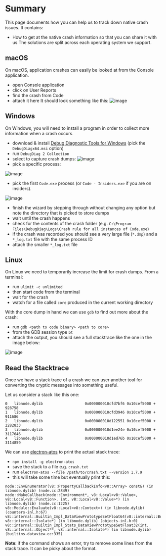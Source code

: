 # Summary

This page documents how you can help us to track down native crash issues. It contains:
- How to get at the native crash information so that you can share it with us
The solutions are split across each operating system we support.
## macOS
On macOS, application crashes can easily be looked at from the Console application.
* open Console application
* click on User Reports
* find the crash from Code
* attach it here
It should look something like this:
![image](https://cloud.githubusercontent.com/assets/900690/24793769/89c9ef12-1b83-11e7-83b6-b7e1bfafab1a.png)
## Windows
On Windows, you will need to install a program in order to collect more information when a crash occurs.
* download & install [Debug Diagnostic Tools for Windows](https://www.microsoft.com/en-us/download/details.aspx?id=49924) (pick the `DebugDiagx64.msi` option)
* run `DebugDiag 2 Collection`
* select to capture crash dumps:
![image](https://user-images.githubusercontent.com/900690/33835293-492352f2-de86-11e7-91cf-73cca332610d.png)
* pick a specific process:

![image](https://user-images.githubusercontent.com/900690/33835320-62e52012-de86-11e7-88aa-08298ff3fa00.png)
* pick the first `Code.exe` process (or `Code - Insiders.exe` if you are on insiders).

![image](https://user-images.githubusercontent.com/900690/33835702-9b6766ce-de87-11e7-8822-9e4d1bcaa87e.png)
* finish the wizard by stepping through without changing any option but note the directory that is picked to store dumps
* wait until the crash happens
* check for the contents of the crash folder (e.g. `C:\Program Files\DebugDiag\Logs\Crash rule for all instances of Code.exe`)
* if the crash was recorded you should see a very large file (`*.dmp`) and a `*_log.txt` file with the same process ID
* attach the smaller `*_log.txt` file

## Linux
On Linux we need to temporarily increase the limit for crash dumps. From a terminal:
* run `ulimit -c unlimited`
* then start code from the terminal
* wait for the crash
* watch for a file called `core` produced in the current working directory

With the core dump in hand we can use `gdb` to find out more about the crash:
* run `gdb <path to code binary> <path to core>`
* from the GDB session type `bt`
* attach the output, you should see a full stacktrace like the one in the image below:

![image](https://user-images.githubusercontent.com/900690/33883192-43ba0026-df3b-11e7-8ebc-e21f59058990.png)

## Read the Stacktrace
Once we have a stack trace of a crash we can user another tool for converting the cryptic messages into something useful. 

Let us consider a stack like this one:
```
0   libnode.dylib                 	0x000000010cfd7bf6 0x10cef5000 + 928758
1   libnode.dylib                 	0x000000010cfd3946 0x10cef5000 + 911686
2   libnode.dylib                 	0x000000010d122551 0x10cef5000 + 2282833
3   libnode.dylib                 	0x000000010d1ee24e 0x10cef5000 + 3117646
4   libnode.dylib                 	0x000000010d1ed76b 0x10cef5000 + 3114859
```

We can use [electron-atos](https://github.com/kevinsawicki/electron-atos) to print the actual stack trace:
* `npm install -g electron-atos`
* save the stack to a file e.g. `crash.txt`
* run `electron-atos --file /path/to/crash.txt --version 1.7.9`
* this will take some time but eventually print this:

```
node::EnvEnumerator(v8::PropertyCallbackInfo<v8::Array> const&) (in libnode.dylib) (node.cc:2849)
node::MakeCallback(node::Environment*, v8::Local<v8::Value>, v8::Local<v8::Function>, int, v8::Local<v8::Value>*) (in libnode.dylib) (node.cc:1225)
v8::Module::Evaluate(v8::Local<v8::Context>) (in libnode.dylib) (counters-inl.h:67)
v8::internal::Builtin_Impl_DataViewPrototypeSetFloat64(v8::internal::BuiltinArguments, v8::internal::Isolate*) (in libnode.dylib) (objects-inl.h:0)
v8::internal::Builtin_Impl_Stats_DataViewPrototypeSetFloat32(int, v8::internal::Object**, v8::internal::Isolate*) (in libnode.dylib) (builtins-dataview.cc:335)
```

**Note**: if the command shows an error, try to remove some lines from the stack trace. It can be picky about the format. 